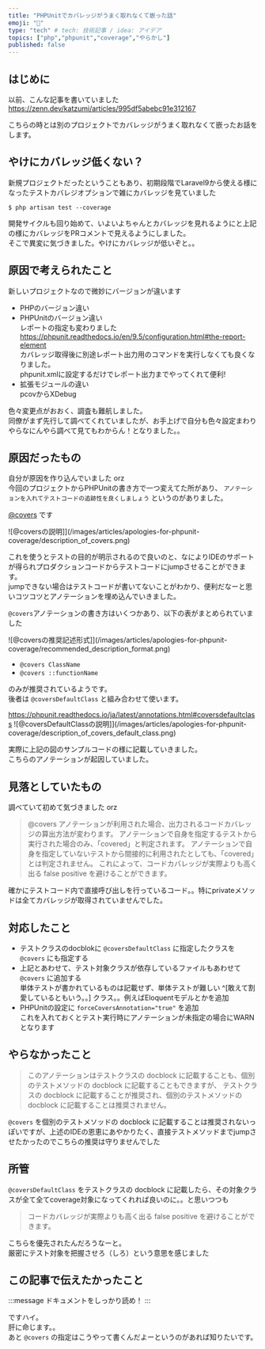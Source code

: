 ```yaml
---
title: "PHPUnitでカバレッジがうまく取れなくて嵌った話"
emoji: "🧪"
type: "tech" # tech: 技術記事 / idea: アイデア
topics: ["php","phpunit","coverage","やらかし"]
published: false
---
```


## はじめに

以前、こんな記事を書いていました  
https://zenn.dev/katzumi/articles/995df5abebc91e312167

こちらの時とは別のプロジェクトでカバレッジがうまく取れなくて嵌ったお話をします。

## やけにカバレッジ低くない？

新規プロジェクトだったということもあり、初期段階でLaravel9から使える様になったテストカバレジオプションで雑にカバレッジを見ていました

```console
$ php artisan test --coverage
```

開発サイクルも回り始めて、いよいよちゃんとカバレッジを見れるようにと上記の様にカバレッジをPRコメントで見えるようにしました。  
そこで異変に気づきました。やけにカバレッジが低いぞと。。

## 原因で考えられたこと

新しいプロジェクトなので微妙にバージョンが違います

* PHPのバージョン違い
* PHPUnitのバージョン違い  
レポートの指定も変わりました  
https://phpunit.readthedocs.io/en/9.5/configuration.html#the-report-element  
カバレッジ取得後に別途レポート出力用のコマンドを実行しなくても良くなりました。  
phpunit.xmlに設定するだけでレポート出力までやってくれて便利!
* 拡張モジュールの違い  
pcovからXDebug

色々変更点がおおく、調査も難航しました。  
同僚がまず先行して調べてくれていましたが、お手上げで自分も色々設定まわりやらなにんやら調べて見てもわからん！となりました。。

## 原因だったもの

自分が原因を作り込んでいました orz  
今回のプロジェクトからPHPUnitの書き方で一つ変えてた所があり、 `アノテーションを入れてテストコードの追跡性を良くしましょう` というのがありました。  

[@covers](https://phpunit.readthedocs.io/ja/latest/annotations.html#covers) です  

![@coversの説明]](/images/articles/apologies-for-phpunit-coverage/description_of_covers.png)

これを使うとテストの目的が明示されるので良いのと、なによりIDEのサポートが得られプロダクションコードからテストコードにjumpさせることができます。  
jumpできない場合はテストコードが書いてないことがわかり、便利だなーと思いコツコツとアノテーションを埋め込んでいきました。　　  

`@covers`アノテーションの書き方はいくつかあり、以下の表がまとめられていました

![@coversの推奨記述形式]](/images/articles/apologies-for-phpunit-coverage/recommended_description_format.png)

* `@covers ClassName`
* `@covers ::functionName`

のみが推奨されているようです。  
後者は `@coversDefaultClass` と組み合わせて使います。  

https://phpunit.readthedocs.io/ja/latest/annotations.html#coversdefaultclass
![@coversDefaultClassの説明]](/images/articles/apologies-for-phpunit-coverage/description_of_covers_default_class.png)


実際に上記の図のサンプルコードの様に記載していきました。  
こちらのアノテーションが起因していました。

## 見落としていたもの

調べていて初めて気づきました orz

> @covers アノテーションが利用された場合、出力されるコードカバレッジの算出方法が変わります。 アノテーションで自身を指定するテストから実行された場合のみ、「covered」と判定されます。 アノテーションで自身を指定していないテストから間接的に利用されたとしても、「covered」とは判定されません。 これによって、コードカバレッジが実際よりも高く出る false positive を避けることができます。

確かにテストコード内で直接呼び出しを行っているコード。。特にprivateメソッドは全てカバレッジが取得されていませんでした。  

## 対応したこと

* テストクラスのdocblokに `@coversDefaultClass` に指定したクラスを `@covers` にも指定する
* 上記とあわせて、テスト対象クラスが依存しているファイルもあわせて `@covers` に追加する  
単体テストが書かれているものは記載せず、単体テストが難しい ^[敢えて割愛しているともいう。。] クラス。。例えばEloquentモデルとかを追加
* PHPUnitの設定に `forceCoversAnnotation="true"` を追加  
これを入れておくとテスト実行時にアノテーションが未指定の場合にWARNとなります

## やらなかったこと

> このアノテーションはテストクラスの docblock に記載することも、個別のテストメソッドの docblock に記載することもできますが、 テストクラスの docblock に記載することが推奨され、個別のテストメソッドの docblock に記載することは推奨されません。

`@covers` を個別のテストメソッドの docblock に記載することは推奨されないっぽいですが、上述のIDEの恩恵にあやかりたく、直接テストメソッドまでjumpさせたかったのでこちらの推奨は守りませんでした

## 所管

`@coversDefaultClass` をテストクラスの docblock に記載したら、その対象クラスが全て全てcoverage対象になってくれれば良いのに。。と思いつつも

> コードカバレッジが実際よりも高く出る false positive を避けることができます。

こちらを優先されたんだろうなーと。  
厳密にテスト対象を把握させろ（しろ）という意思を感じました

## この記事で伝えたかったこと

:::message
ドキュメントをしっかり読め！
:::

ですハイ。  
肝に命じます。。   
あと `@covers` の指定はこうやって書くんだよーというのがあれば知りたいです。  
